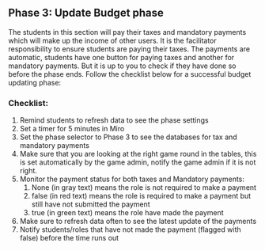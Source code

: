 ## Phase 3: Update Budget phase
The students in this section will pay their taxes and mandatory payments which will make up the income of other users. It is the facilitator responsibility to ensure students are paying their taxes. The payments are automatic, students have one button for paying taxes and another for mandatory payments.
But it is up to you to check if they have done so before the phase ends.
Follow the checklist below for a successful budget updating phase:

### Checklist:

1. Remind students to refresh data to see the phase settings
1. Set a timer for 5 minutes in Miro
2. Set the phase selector to Phase 3 to see the databases for tax and mandatory payments
3. Make sure that you are looking at the right game round in the tables, this is set automatically by the game admin, notify the game admin if it is not right.
4. Monitor the payment status for both taxes and Mandatory payments:
    1. None (in gray text) means the role is not required to make a payment
    2. false (in red text) means the role is required to make a payment but still have not submitted the payment
    3. true (in green text) means the role have made the payment
5. Make sure to refresh data often to see the latest update of the payments
6. Notify students/roles that have not made the payment (flagged with false) before the time runs out
